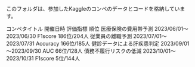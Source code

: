 このフォルダは、参加したKaggleのコンペのデータとコードを格納しています。

コンペタイトル	開催日時	評価指標	順位
医療保険の費用帯予測	2023/06/01～2023/06/30	F1score	186位/204人
従業員の離職予測	2023/07/01～2023/07/31	Accuracy	166位/185人
健診データによる肝疾患判定	2023/09/01～2023/09/30	AUC	66位/128人
債務不履行リスクの低減	2023/10/01～2023/10/31	F1score	5位/144人
